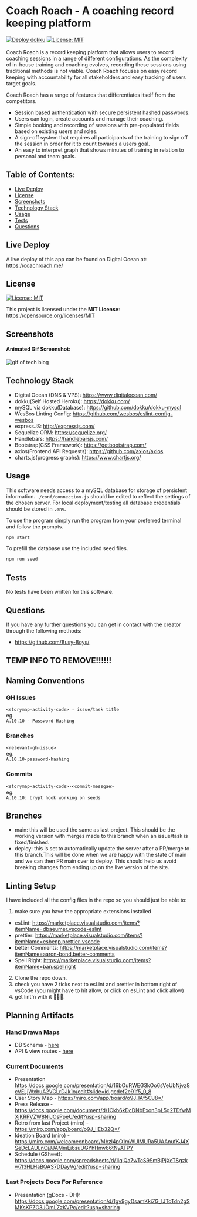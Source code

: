 # Coach Roach - A coaching record keeping platform

[![Deploy dokku](https://github.com/busy-boys/project-2/actions/workflows/dokku-deploy.yml/badge.svg?branch=deploy)](https://github.com/busy-boys/project-2/actions/workflows/dokku-reply.yml)
[![License: MIT](https://img.shields.io/badge/License-MIT-yellow.svg)](https://opensource.org/licenses/MIT)\
\
Coach Roach is a record keeping platform that allows users to record coaching sessions in a range of different configurations. As the complexity of in-house training and coaching evolves, recording these sessions using traditional methods is not viable. Coach Roach focuses on easy record keeping with accountability for all stakeholders and easy tracking of users target goals.

Coach Roach has a range of features that differentiates itself from the competitors.

- Session based authentication with secure persistent hashed passwords.
- Users can login, create accounts and manage their coaching.
- Simple booking and recording of sessions with pre-populated fields based on existing users and roles.
- A sign-off system that requires all participants of the training to sign off the session in order for it to count towards a users goal.
- An easy to interpret graph that shows minutes of training in relation to personal and team goals.

## Table of Contents:

- [Live Deploy](#Live-Deploy)
- [License](#License)
- [Screenshots](#Screenshots)
- [Technology Stack](#Technology-Stack)
- [Usage](#Usage)
- [Tests](#Tests)
- [Questions](#Questions)

## Live Deploy

A live deploy of this app can be found on Digital Ocean at: https://coachroach.me/

## License

[![License: MIT](https://img.shields.io/badge/License-MIT-yellow.svg)](https://opensource.org/licenses/MIT)

This project is licensed under the **MIT License**: https://opensource.org/licenses/MIT

## Screenshots

#### Animated Gif Screenshot:

![gif of tech blog](./assets/screenshots/coaching.gif)

## Technology Stack

- Digital Ocean (DNS & VPS): https://www.digitalocean.com/
- dokku(Self Hosted Heroku): https://dokku.com/
- mySQL via dokku(Database): https://github.com/dokku/dokku-mysql
- WesBos Linting Config: https://github.com/wesbos/eslint-config-wesbos
- expressJS: http://expressjs.com/
- Sequelize ORM: https://sequelize.org/
- Handlebars: https://handlebarsjs.com/
- Bootstrap(CSS Framework): https://getbootstrap.com/
- axios(Frontend API Requests): https://github.com/axios/axios
- charts.js(progress graphs): https://www.chartjs.org/

## Usage

This software needs access to a mySQL database for storage of persistent information. `./conf/connection.js` should be edited to reflect the settings of the chosen server. For local deployment/testing all database credentials should be stored in `.env`.

To use the program simply run the program from your preferred terminal and follow the prompts.

```bash
npm start
```

To prefill the database use the included seed files.

```bash
npm run seed
```

## Tests

No tests have been written for this software.

## Questions

If you have any further questions you can get in contact with the creator through the following methods:

- https://github.com/Busy-Boys/

## TEMP INFO TO REMOVE!!!!!!

## Naming Conventions

### GH Issues

`<storymap-activity-code> - issue/task title`\
eg.\
`A.10.10 - Password Hashing`

### Branches

`<relevant-gh-issue>`\
eg.\
`A.10.10-password-hashing`

### Commits

`<storymap-activity-code>-<commit-messgae>`\
eg.\
`A.10.10: brypt hook working on seeds`

## Branches

- main: this will be used the same as last project. This should be the working version with merges made to this branch when an issue/task is fixed/finished.
- deploy: this is set to automatically update the server after a PR/merge to this branch.This will be done when we are happy with the state of main and we can then PR main over to deploy. This should help us avoid breaking changes from ending up on the live version of the site.

## Linting Setup

I have included all the config files in the repo so you should just be able to:

1. make sure you have the appropriate extensions installed

- esLint: https://marketplace.visualstudio.com/items?itemName=dbaeumer.vscode-eslint
- prettier: https://marketplace.visualstudio.com/items?itemName=esbenp.prettier-vscode
- better Comments: https://marketplace.visualstudio.com/items?itemName=aaron-bond.better-comments
- Spell Right: https://marketplace.visualstudio.com/items?itemName=ban.spellright

2. Clone the repo down.
3. check you have 2 ticks next to esLint and prettier in bottom right of vsCode (you might have to hit allow, or click on esLint and click allow)
4. get lint'n with it 🎵🎵🎵.

## Planning Artifacts

### Hand Drawn Maps

- DB Schema - [here](./assets/pdf/db-schema.pdf)
- API & view routes - [here](./assets/pdf/view-api-routes.pdf)

### Current Documents

- Presentation https://docs.google.com/presentation/d/16bOuRWEG3kOo6sVeUbNjvz8cVELjWxbuA2VGLrDJk1o/edit#slide=id.gcdef2e91f5_0_8
- User Story Map - https://miro.com/app/board/o9J_lAf5CJ8=/
- Press Release - https://docs.google.com/document/d/1Ckb6kDcDNbExon3pL5g2TDfwMXjKRPVZW8NiJOsPpeU/edit?usp=sharing
- Retro from last Project (miro) - https://miro.com/app/board/o9J_lIEb32Q=/
- Ideation Board (miro) - https://miro.com/welcomeonboard/Mbzl4pO1mWUlMURa5UAAnufKJ4XSeDcLAULnCjJJAMmEj6suUGYhHnw66tNyATPY
- Schedule (GSheet): https://docs.google.com/spreadsheets/d/1iqlQa7wTcS9SmBjPjXeTSgzkw7I3HLHaBQAS7DDayVg/edit?usp=sharing

### Last Projects Docs For Reference

- Presentation (gDocs - DH): https://docs.google.com/presentation/d/1gv9gyDsamKki7G_IJToTdn2gSMKsKPZG3JOmLZzKVPc/edit?usp=sharing
